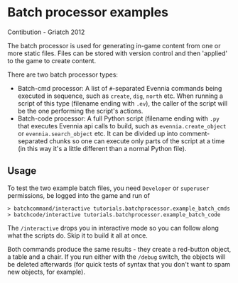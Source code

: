 # Batch processor examples

Contibution - Griatch 2012

The batch processor is used for generating in-game content from one or more
static files. Files can be stored with version control and then 'applied'
to the game to create content.

There are two batch processor types:

- Batch-cmd processor: A list of `#`-separated Evennia commands being executed
  in sequence, such as `create`, `dig`, `north` etc. When running a script
  of this type (filename ending with `.ev`), the caller of the script will be
  the one performing the script's actions.
- Batch-code processor: A full Python script (filename ending with `.py`  that
  executes Evennia api calls to build, such as `evennia.create_object` or
  `evennia.search_object` etc. It can be divided up into comment-separated
  chunks so one can execute only parts of the script at a time (in this way it's
  a little different than a normal Python file).

## Usage

To test the two example batch files, you need `Developer` or `superuser`
permissions, be logged into the game and run of

    > batchcommand/interactive tutorials.batchprocessor.example_batch_cmds
    > batchcode/interactive tutorials.batchprocessor.example_batch_code

The `/interactive` drops you in interactive mode so you can follow along what
the scripts do. Skip it to build it all at once.

Both commands produce the same results - they create a red-button object,
a table and a chair. If you run either with the `/debug` switch, the objects will
be deleted afterwards (for quick tests of syntax that you don't want to spam new
objects, for example).
